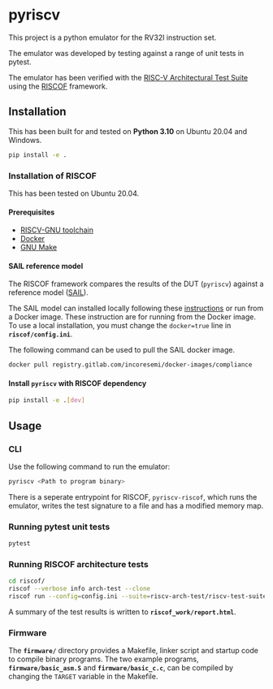 # pyriscv

This project is a python emulator for the RV32I instruction set.

The emulator was developed by testing against a range of unit tests in pytest.

The emulator has been verified with the [RISC-V Architectural Test Suite](https://github.com/riscv-non-isa/riscv-arch-test) using the [RISCOF](https://riscof.readthedocs.io/en/stable/) framework.

## Installation

This has been built for and tested on **Python 3.10** on Ubuntu 20.04 and Windows.

```bash
pip install -e .
```

### Installation of RISCOF

This has been tested on Ubuntu 20.04.

#### Prerequisites

- [RISCV-GNU toolchain](https://github.com/riscv-collab/riscv-gnu-toolchain)
- [Docker](https://docs.docker.com/engine/install/)
- [GNU Make](https://www.gnu.org/software/make/)

#### SAIL reference model

The RISCOF framework compares the results of the DUT (`pyriscv`) against a reference model ([SAIL](https://github.com/riscv/sail-riscv)).

The SAIL model can installed locally following these [instructions](https://riscof.readthedocs.io/en/stable/installation.html#install-plugin-models) or run from a Docker image. These instruction are for running from the Docker image. To use a local installation, you must change the `docker=true` line in **`riscof/config.ini`**.

The following command can be used to pull the SAIL docker image.

```bash
docker pull registry.gitlab.com/incoresemi/docker-images/compliance
```

#### Install `pyriscv` with RISCOF dependency

```bash
pip install -e .[dev]
```

## Usage

### CLI

Use the following command to run the emulator:

```bash
pyriscv <Path to program binary>
```

There is a seperate entrypoint for RISCOF, `pyriscv-riscof`, which runs the emulator, writes the test signature to a file and has a modified memory map.

### Running pytest unit tests

```bash
pytest
```

### Running RISCOF architecture tests

```bash
cd riscof/
riscof --verbose info arch-test --clone
riscof run --config=config.ini --suite=riscv-arch-test/riscv-test-suite/ --env=riscv-arch-test/riscv-test-suite/env --no-browser
```

A summary of the test results is written to **`riscof_work/report.html`**.

### Firmware

The **`firmware/`** directory provides a Makefile, linker script and startup code to compile binary programs. The two example programs, **`firmware/basic_asm.S`** and **`firmware/basic_c.c`**, can be compiled by changing the `TARGET` variable in the Makefile.

